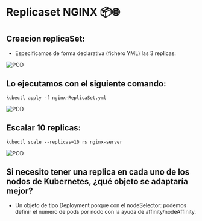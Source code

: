 # Replicaset NGINX 📦🌐


## Creacion replicaSet:
* Especificamos de forma declarativa (fichero YML) las 3 replicas:

![POD](./imatges/replicaSet.PNG)  


## Lo ejecutamos con el siguiente comando:

`` kubectl apply -f nginx-ReplicaSet.yml ``

![POD](./imatges/apply.PNG)  


## Escalar 10 replicas:

`` kubectl scale --replicas=10 rs nginx-server ``

![POD](./imatges/scale.PNG)  

## Si necesito tener una replica en cada uno de los nodos de Kubernetes, ¿qué objeto se adaptaría mejor?

* Un objeto de tipo Deployment porque con el nodeSelector: podemos definir el numero de pods por nodo con la ayuda de affinity/nodeAffinity.